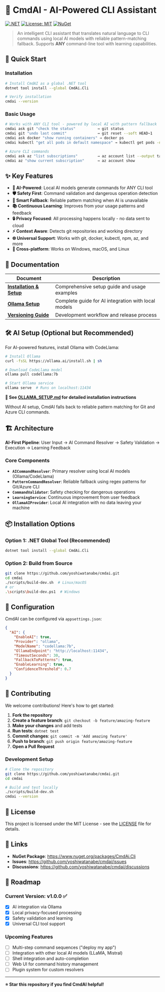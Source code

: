 # 🤖 CmdAI - AI-Powered CLI Assistant

[![.NET](https://img.shields.io/badge/.NET-8.0-blue.svg)](https://dotnet.microsoft.com/download)
[![License: MIT](https://img.shields.io/badge/License-MIT-yellow.svg)](https://opensource.org/licenses/MIT)
[![NuGet](https://img.shields.io/nuget/v/CmdAi.Cli.svg)](https://www.nuget.org/packages/CmdAi.Cli)

> An intelligent CLI assistant that translates natural language to CLI commands using local AI models with reliable pattern-matching fallback. Supports **ANY** command-line tool with learning capabilities.

## 🚀 Quick Start

### Installation
```bash
# Install CmdAI as a global .NET tool
dotnet tool install --global CmdAi.Cli

# Verify installation
cmdai --version
```

### Basic Usage
```bash
# Works with ANY CLI tool - powered by local AI with pattern fallback
cmdai ask git "check the status"          → git status
cmdai git "undo last commit"              → git reset --soft HEAD~1  
cmdai ask docker "show running containers" → docker ps
cmdai kubectl "get all pods in default namespace" → kubectl get pods -n default

# Azure CLI commands  
cmdai ask az "list subscriptions"         → az account list --output table
cmdai az "show current subscription"      → az account show
```

## ✨ Key Features

- **🤖 AI-Powered**: Local AI models generate commands for ANY CLI tool
- **🛡️ Safety First**: Command validation and dangerous operation detection  
- **🔄 Smart Fallback**: Reliable pattern matching when AI is unavailable
- **📚 Continuous Learning**: Improves from your usage patterns and feedback
- **🔒 Privacy Focused**: All processing happens locally - no data sent to cloud
- **⚡ Context Aware**: Detects git repositories and working directory
- **🌐 Universal Support**: Works with git, docker, kubectl, npm, az, and more
- **🚀 Cross-platform**: Works on Windows, macOS, and Linux

## 📖 Documentation

| Document | Description |
|----------|-------------|
| **[Installation & Setup](cmdai/README.md)** | Comprehensive setup guide and usage examples |
| **[Ollama Setup](cmdai/OLLAMA_SETUP.md)** | Complete guide for AI integration with local models |
| **[Versioning Guide](VERSIONING.md)** | Development workflow and release process |

## 🛠️ AI Setup (Optional but Recommended)

For AI-powered features, install Ollama with CodeLlama:

```bash
# Install Ollama
curl -fsSL https://ollama.ai/install.sh | sh

# Download CodeLlama model
ollama pull codellama:7b

# Start Ollama service
ollama serve  # Runs on localhost:11434
```

**📖 See [OLLAMA_SETUP.md](cmdai/OLLAMA_SETUP.md) for detailed installation instructions**

Without AI setup, CmdAI falls back to reliable pattern matching for Git and Azure CLI commands.

## 🏗️ Architecture

**AI-First Pipeline**: User Input → AI Command Resolver → Safety Validation → Execution → Learning Feedback

### Core Components
- **`AICommandResolver`**: Primary resolver using local AI models (Ollama/CodeLlama)
- **`PatternCommandResolver`**: Reliable fallback using regex patterns for Git/Azure CLI
- **`CommandValidator`**: Safety checking for dangerous operations
- **`LearningService`**: Continuous improvement from user feedback
- **`OllamaAIProvider`**: Local AI integration with no data leaving your machine

## 📦 Installation Options

### Option 1: .NET Global Tool (Recommended)
```bash
dotnet tool install --global CmdAi.Cli
```

### Option 2: Build from Source
```bash
git clone https://github.com/yoshiwatanabe/cmdai.git
cd cmdai
./scripts/build-dev.sh  # Linux/macOS
# or
.\scripts\build-dev.ps1  # Windows
```

## 🔧 Configuration

CmdAI can be configured via `appsettings.json`:

```json
{
  "AI": {
    "EnableAI": true,
    "Provider": "ollama",
    "ModelName": "codellama:7b",
    "OllamaEndpoint": "http://localhost:11434",
    "TimeoutSeconds": 30,
    "FallbackToPatterns": true,
    "EnableLearning": true,
    "ConfidenceThreshold": 0.7
  }
}
```

## 🤝 Contributing

We welcome contributions! Here's how to get started:

1. **Fork the repository**
2. **Create a feature branch**: `git checkout -b feature/amazing-feature`
3. **Make your changes** and add tests
4. **Run tests**: `dotnet test`
5. **Commit changes**: `git commit -m 'Add amazing feature'`
6. **Push to branch**: `git push origin feature/amazing-feature`
7. **Open a Pull Request**

### Development Setup
```bash
# Clone the repository
git clone https://github.com/yoshiwatanabe/cmdai.git
cd cmdai

# Build and test locally
./scripts/build-dev.sh
cmdai --version
```

## 📝 License

This project is licensed under the MIT License - see the [LICENSE](cmdai/LICENSE) file for details.

## 🔗 Links

- **NuGet Package**: https://www.nuget.org/packages/CmdAi.Cli
- **Issues**: https://github.com/yoshiwatanabe/cmdai/issues
- **Discussions**: https://github.com/yoshiwatanabe/cmdai/discussions

## 🌟 Roadmap

### Current Version: v1.0.0 ✅
- [x] AI integration via Ollama
- [x] Local privacy-focused processing
- [x] Safety validation and learning
- [x] Universal CLI tool support

### Upcoming Features
- [ ] Multi-step command sequences ("deploy my app")
- [ ] Integration with other local AI models (LLaMA, Mistral)
- [ ] Shell integration and auto-completion
- [ ] Web UI for command history management
- [ ] Plugin system for custom resolvers

---

**⭐ Star this repository if you find CmdAI helpful!**